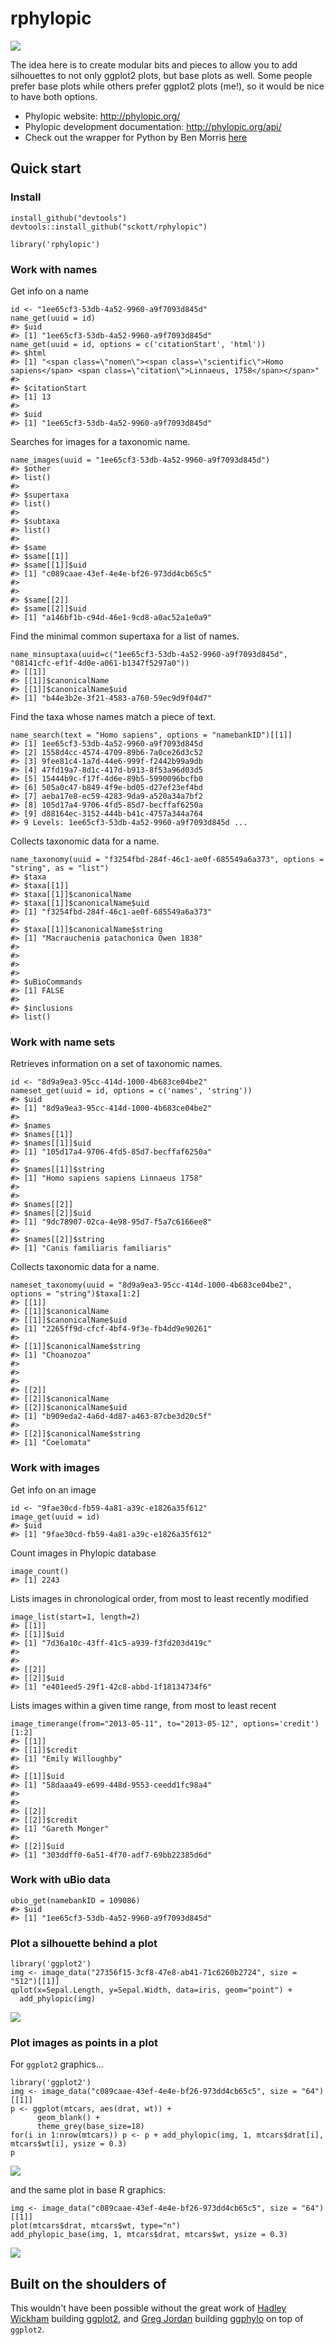 rphylopic
=========

![](http://phylopic.org/assets/images/submissions/bedd622a-4de2-4067-8c70-4aa44326d229.128.png)

The idea here is to create modular bits and pieces to allow you to add
silhouettes to not only ggplot2 plots, but base plots as well. Some
people prefer base plots while others prefer ggplot2 plots (me!), so it
would be nice to have both options.

-   Phylopic website: [<http://phylopic.org/>](http://phylopic.org/)
-   Phylopic development documentation:
    [<http://phylopic.org/api/>](http://phylopic.org/api/)
-   Check out the wrapper for Python by Ben Morris
    [here](https://github.com/bendmorris/python-phylopic)

Quick start
-----------

### Install

    install_github("devtools")
    devtools::install_github("sckott/rphylopic")

    library('rphylopic')

### Work with names

Get info on a name

    id <- "1ee65cf3-53db-4a52-9960-a9f7093d845d"
    name_get(uuid = id)
    #> $uid
    #> [1] "1ee65cf3-53db-4a52-9960-a9f7093d845d"
    name_get(uuid = id, options = c('citationStart', 'html'))
    #> $html
    #> [1] "<span class=\"nomen\"><span class=\"scientific\">Homo sapiens</span> <span class=\"citation\">Linnaeus, 1758</span></span>"
    #> 
    #> $citationStart
    #> [1] 13
    #> 
    #> $uid
    #> [1] "1ee65cf3-53db-4a52-9960-a9f7093d845d"

Searches for images for a taxonomic name.

    name_images(uuid = "1ee65cf3-53db-4a52-9960-a9f7093d845d")
    #> $other
    #> list()
    #> 
    #> $supertaxa
    #> list()
    #> 
    #> $subtaxa
    #> list()
    #> 
    #> $same
    #> $same[[1]]
    #> $same[[1]]$uid
    #> [1] "c089caae-43ef-4e4e-bf26-973dd4cb65c5"
    #> 
    #> 
    #> $same[[2]]
    #> $same[[2]]$uid
    #> [1] "a146bf1b-c94d-46e1-9cd8-a0ac52a1e0a9"

Find the minimal common supertaxa for a list of names.

    name_minsuptaxa(uuid=c("1ee65cf3-53db-4a52-9960-a9f7093d845d", "08141cfc-ef1f-4d0e-a061-b1347f5297a0"))
    #> [[1]]
    #> [[1]]$canonicalName
    #> [[1]]$canonicalName$uid
    #> [1] "b44e3b2e-3f21-4583-a760-59ec9d9f04d7"

Find the taxa whose names match a piece of text.

    name_search(text = "Homo sapiens", options = "namebankID")[[1]]
    #> [1] 1ee65cf3-53db-4a52-9960-a9f7093d845d
    #> [2] 1558d4cc-4574-4709-89b6-7a0ce26d3c52
    #> [3] 9fee81c4-1a7d-44e6-999f-f2442b99a9db
    #> [4] 47fd19a7-8d1c-417d-b913-8f53a96d03d5
    #> [5] 15444b9c-f17f-4d6e-89b5-5990096bcfb0
    #> [6] 505a0c47-b849-4f9e-bd05-d27ef23ef4bd
    #> [7] aeba17e8-ec59-4283-9da9-a520a34a7bf2
    #> [8] 105d17a4-9706-4fd5-85d7-becffaf6250a
    #> [9] d88164ec-3152-444b-b41c-4757a344a764
    #> 9 Levels: 1ee65cf3-53db-4a52-9960-a9f7093d845d ...

Collects taxonomic data for a name.

    name_taxonomy(uuid = "f3254fbd-284f-46c1-ae0f-685549a6a373", options = "string", as = "list")
    #> $taxa
    #> $taxa[[1]]
    #> $taxa[[1]]$canonicalName
    #> $taxa[[1]]$canonicalName$uid
    #> [1] "f3254fbd-284f-46c1-ae0f-685549a6a373"
    #> 
    #> $taxa[[1]]$canonicalName$string
    #> [1] "Macrauchenia patachonica Owen 1838"
    #> 
    #> 
    #> 
    #> 
    #> $uBioCommands
    #> [1] FALSE
    #> 
    #> $inclusions
    #> list()

### Work with name sets

Retrieves information on a set of taxonomic names.

    id <- "8d9a9ea3-95cc-414d-1000-4b683ce04be2"
    nameset_get(uuid = id, options = c('names', 'string'))
    #> $uid
    #> [1] "8d9a9ea3-95cc-414d-1000-4b683ce04be2"
    #> 
    #> $names
    #> $names[[1]]
    #> $names[[1]]$uid
    #> [1] "105d17a4-9706-4fd5-85d7-becffaf6250a"
    #> 
    #> $names[[1]]$string
    #> [1] "Homo sapiens sapiens Linnaeus 1758"
    #> 
    #> 
    #> $names[[2]]
    #> $names[[2]]$uid
    #> [1] "9dc78907-02ca-4e98-95d7-f5a7c6166ee8"
    #> 
    #> $names[[2]]$string
    #> [1] "Canis familiaris familiaris"

Collects taxonomic data for a name.

    nameset_taxonomy(uuid = "8d9a9ea3-95cc-414d-1000-4b683ce04be2", options = "string")$taxa[1:2]
    #> [[1]]
    #> [[1]]$canonicalName
    #> [[1]]$canonicalName$uid
    #> [1] "2265ff9d-cfcf-4bf4-9f3e-fb4dd9e90261"
    #> 
    #> [[1]]$canonicalName$string
    #> [1] "Choanozoa"
    #> 
    #> 
    #> 
    #> [[2]]
    #> [[2]]$canonicalName
    #> [[2]]$canonicalName$uid
    #> [1] "b909eda2-4a6d-4d87-a463-87cbe3d20c5f"
    #> 
    #> [[2]]$canonicalName$string
    #> [1] "Coelomata"

### Work with images

Get info on an image

    id <- "9fae30cd-fb59-4a81-a39c-e1826a35f612"
    image_get(uuid = id)
    #> $uid
    #> [1] "9fae30cd-fb59-4a81-a39c-e1826a35f612"

Count images in Phylopic database

    image_count()
    #> [1] 2243

Lists images in chronological order, from most to least recently
modified

    image_list(start=1, length=2)
    #> [[1]]
    #> [[1]]$uid
    #> [1] "7d36a10c-43ff-41c5-a939-f3fd203d419c"
    #> 
    #> 
    #> [[2]]
    #> [[2]]$uid
    #> [1] "e401eed5-29f1-42c8-abbd-1f18134734f6"

Lists images within a given time range, from most to least recent

    image_timerange(from="2013-05-11", to="2013-05-12", options='credit')[1:2]
    #> [[1]]
    #> [[1]]$credit
    #> [1] "Emily Willoughby"
    #> 
    #> [[1]]$uid
    #> [1] "58daaa49-e699-448d-9553-ceedd1fc98a4"
    #> 
    #> 
    #> [[2]]
    #> [[2]]$credit
    #> [1] "Gareth Monger"
    #> 
    #> [[2]]$uid
    #> [1] "303ddff0-6a51-4f70-adf7-69bb22385d6d"

### Work with uBio data

    ubio_get(namebankID = 109086)
    #> $uid
    #> [1] "1ee65cf3-53db-4a52-9960-a9f7093d845d"

### Plot a silhouette behind a plot

    library('ggplot2')
    img <- image_data("27356f15-3cf8-47e8-ab41-71c6260b2724", size = "512")[[1]]
    qplot(x=Sepal.Length, y=Sepal.Width, data=iris, geom="point") + 
      add_phylopic(img)

![](inst/assets/img/unnamed-chunk-16-1.png)

### Plot images as points in a plot

For `ggplot2` graphics...

    library('ggplot2')
    img <- image_data("c089caae-43ef-4e4e-bf26-973dd4cb65c5", size = "64")[[1]]
    p <- ggplot(mtcars, aes(drat, wt)) + 
          geom_blank() + 
          theme_grey(base_size=18)
    for(i in 1:nrow(mtcars)) p <- p + add_phylopic(img, 1, mtcars$drat[i], mtcars$wt[i], ysize = 0.3)
    p

![](inst/assets/img/unnamed-chunk-17-1.png)

and the same plot in base R graphics:

    img <- image_data("c089caae-43ef-4e4e-bf26-973dd4cb65c5", size = "64")[[1]]
    plot(mtcars$drat, mtcars$wt, type="n")
    add_phylopic_base(img, 1, mtcars$drat, mtcars$wt, ysize = 0.3)

![](inst/assets/img/unnamed-chunk-18-1.png)

Built on the shoulders of
-------------------------

This wouldn't have been possible without the great work of [Hadley
Wickham](http://had.co.nz/) building
[ggplot2](https://github.com/hadley/ggplot2), and [Greg
Jordan](https://github.com/gjuggler) building
[ggphylo](https://github.com/gjuggler/ggphylo) on top of `ggplot2`.
